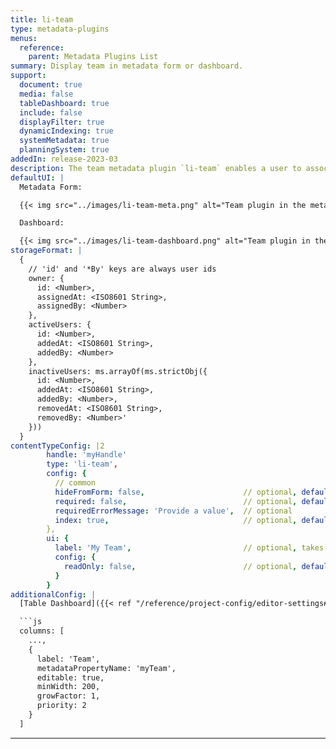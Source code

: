 ```yaml
---
title: li-team
type: metadata-plugins
menus:
  reference:
    parent: Metadata Plugins List
summary: Display team in metadata form or dashboard.
support:
  document: true
  media: false
  tableDashboard: true
  include: false
  displayFilter: true
  dynamicIndexing: true
  systemMetadata: true
  planningSystem: true
addedIn: release-2023-03
description: The team metadata plugin `li-team` enables a user to associate other users with the current document by adding or removing them from the teams plugin. Additionally one user can be marked as the owner. The owner can not be removed from the team.
defaultUI: |
  Metadata Form:

  {{< img src="../images/li-team-meta.png" alt="Team plugin in the meta data" >}}

  Dashboard:

  {{< img src="../images/li-team-dashboard.png" alt="Team plugin in the Table Dashboard" >}}
storageFormat: |
  {
    // 'id' and '*By' keys are always user ids
    owner: {
      id: <Number>,
      assignedAt: <ISO8601 String>,
      assignedBy: <Number>
    },
    activeUsers: {
      id: <Number>,
      addedAt: <ISO8601 String>,
      addedBy: <Number>
    },
    inactiveUsers: ms.arrayOf(ms.strictObj({
      id: <Number>,
      addedAt: <ISO8601 String>,
      addedBy: <Number>,
      removedAt: <ISO8601 String>,
      removedBy: <Number>'
    }))
  }
contentTypeConfig: |2
        handle: 'myHandle'
        type: 'li-team',
        config: {
          // common
          hideFromForm: false,                      // optional, default: false
          required: false,                          // optional, default: false
          requiredErrorMessage: 'Provide a value',  // optional
          index: true,                              // optional, default: false. {{< added-in "release-2023-07" >}}
        },
        ui: {
          label: 'My Team',                         // optional, takes camelized name otherwise
          config: {
            readOnly: false,                        // optional, default: false
          }
        }
additionalConfig: |
  [Table Dashboard]({{< ref "/reference/project-config/editor-settings#example-table-dashboard" >}}) config:

  ```js
  columns: [
    ...,
    {
      label: 'Team',
      metadataPropertyName: 'myTeam',
      editable: true,
      minWidth: 200,
      growFactor: 1,
      priority: 2
    }
  ]
  ```
---
```

